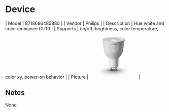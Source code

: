 
# Device

| Model | 8718696485880  |
| Vendor  | Philips  |
| Description | Hue white and color ambiance GU10 |
| Supports | on/off, brightness, color temperature, color xy, power-on behavior |
| Picture | ![../images/devices/8718696485880.jpg](../images/devices/8718696485880.jpg) |

## Notes

None
